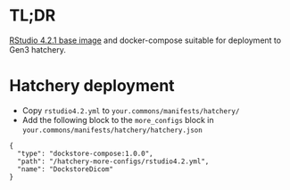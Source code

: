 # TL;DR

[RStudio 4.2.1 base image](https://hub.docker.com/layers/rocker/rstudio/4.2.1/images/sha256-cf9e9144cc86c89f1277bb8d20f82ae751f3976c50cd8f437b187c5310601cc6?context=explore) and docker-compose suitable for deployment to Gen3 hatchery.

# Hatchery deployment

* Copy `rstudio4.2.yml` to `your.commons/manifests/hatchery/`
* Add the following block to the `more_configs` block in `your.commons/manifests/hatchery/hatchery.json`

```
{
  "type": "dockstore-compose:1.0.0",
  "path": "/hatchery-more-configs/rstudio4.2.yml",
  "name": "DockstoreDicom"
}
```